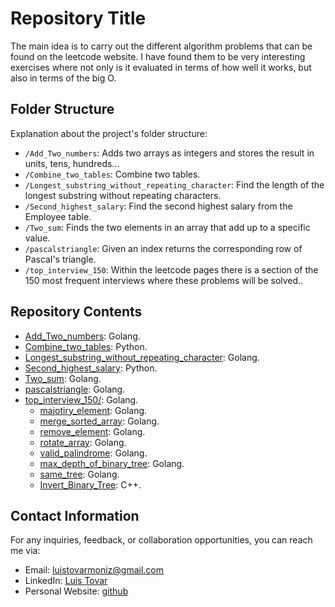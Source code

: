 # Repository Title

The main idea is to carry out the different algorithm problems that can be found on the leetcode website. I have found them to be very interesting exercises where not only is it evaluated in terms of how well it works, but also in terms of the big O.

## Folder Structure

Explanation about the project's folder structure:

- `/Add_Two_numbers`: Adds two arrays as integers and stores the result in units, tens, hundreds...
- `/Combine_two_tables`: Combine two tables.
- `/Longest_substring_without_repeating_character`: Find the length of the longest substring without repeating characters.
- `/Second_highest_salary`: Find the second highest salary from the Employee table.
- `/Two_sum`: Finds the two elements in an array that add up to a specific value.
- `/pascalstriangle`: Given an index returns the corresponding row of Pascal's triangle.
- `/top_interview_150`: Within the leetcode pages there is a section of the 150 most frequent interviews where these problems will be solved..

## Repository Contents

- [Add_Two_numbers](https://github.com/ltovarm/leetcode/tree/master/Add_Two_numbers): Golang.
- [Combine_two_tables](https://github.com/ltovarm/leetcode/tree/master/Combine_two_tables): Python.
- [Longest_substring_without_repeating_character](https://github.com/ltovarm/leetcode/tree/master/Longest_substring_without_repeating_character): Golang.
- [Second_highest_salary](https://github.com/ltovarm/leetcode/tree/master/Second_highest_salary): Python.
- [Two_sum](https://github.com/ltovarm/leetcode/tree/master/Two_sum): Golang.
- [pascalstriangle](https://github.com/ltovarm/leetcode/tree/master/pascalstriangle): Golang.
- [top_interview_150/](https://github.com/ltovarm/leetcode/tree/master/top_interview_150): Golang.
    - [majotiry_element](https://github.com/ltovarm/leetcode/tree/master/top_interview_150/majotiry_element): Golang.
    - [merge_sorted_array](https://github.com/ltovarm/leetcode/tree/master/top_interview_150/merge_sorted_array): Golang.
    - [remove_element](https://github.com/ltovarm/leetcode/tree/master/top_interview_150/remove_element): Golang.
    - [rotate_array](https://github.com/ltovarm/leetcode/tree/master/top_interview_150/rotate_array): Golang.
    - [valid_palindrome](https://github.com/ltovarm/leetcode/tree/master/top_interview_150/valid_palindrome): Golang.
    - [max_depth_of_binary_tree](https://github.com/ltovarm/leetcode/tree/master/top_interview_150/max_depth_of_binary_tree): Golang.
    - [same_tree](https://github.com/ltovarm/leetcode/tree/master/top_interview_150/same_tree): Golang.
    - [Invert_Binary_Tree](https://github.com/ltovarm/leetcode/tree/master/top_interview_150/Invert_Binary_Tree): C++.



## Contact Information

For any inquiries, feedback, or collaboration opportunities, you can reach me via:

- Email: [luistovarmoniz@gmail.com](mailto:luistovarmoniz@gmail.com)
- LinkedIn: [Luis Tovar](https://www.linkedin.com/in/ltovarmoniz)
- Personal Website: [github](https://github.com/ltovarm)
